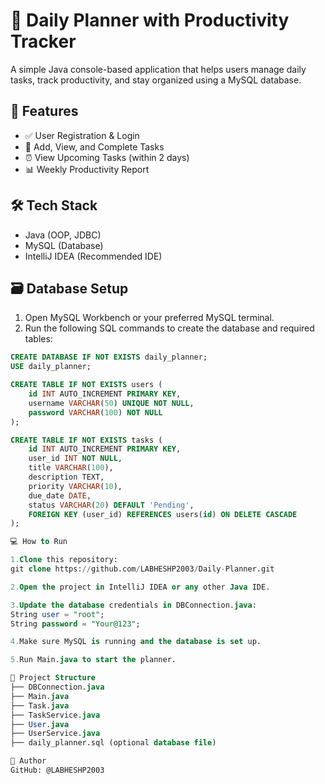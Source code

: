 # 🧠 Daily Planner with Productivity Tracker

A simple Java console-based application that helps users manage daily tasks, track productivity, and stay organized using a MySQL database.

## 🚀 Features

- ✅ User Registration & Login  
- 📅 Add, View, and Complete Tasks  
- ⏰ View Upcoming Tasks (within 2 days)  
- 📊 Weekly Productivity Report  

## 🛠️ Tech Stack

- Java (OOP, JDBC)  
- MySQL (Database)  
- IntelliJ IDEA (Recommended IDE)  

## 🗃️ Database Setup

1. Open MySQL Workbench or your preferred MySQL terminal.  
2. Run the following SQL commands to create the database and required tables:

```sql
CREATE DATABASE IF NOT EXISTS daily_planner;
USE daily_planner;

CREATE TABLE IF NOT EXISTS users (
    id INT AUTO_INCREMENT PRIMARY KEY,
    username VARCHAR(50) UNIQUE NOT NULL,
    password VARCHAR(100) NOT NULL
);

CREATE TABLE IF NOT EXISTS tasks (
    id INT AUTO_INCREMENT PRIMARY KEY,
    user_id INT NOT NULL,
    title VARCHAR(100),
    description TEXT,
    priority VARCHAR(10),
    due_date DATE,
    status VARCHAR(20) DEFAULT 'Pending',
    FOREIGN KEY (user_id) REFERENCES users(id) ON DELETE CASCADE
);

💻 How to Run

1.Clone this repository:
git clone https://github.com/LABHESHP2003/Daily-Planner.git

2.Open the project in IntelliJ IDEA or any other Java IDE.

3.Update the database credentials in DBConnection.java:
String user = "root";
String password = "Your@123";

4.Make sure MySQL is running and the database is set up.

5.Run Main.java to start the planner.

📁 Project Structure
├── DBConnection.java
├── Main.java
├── Task.java
├── TaskService.java
├── User.java
├── UserService.java
├── daily_planner.sql (optional database file)

👤 Author
GitHub: @LABHESHP2003

